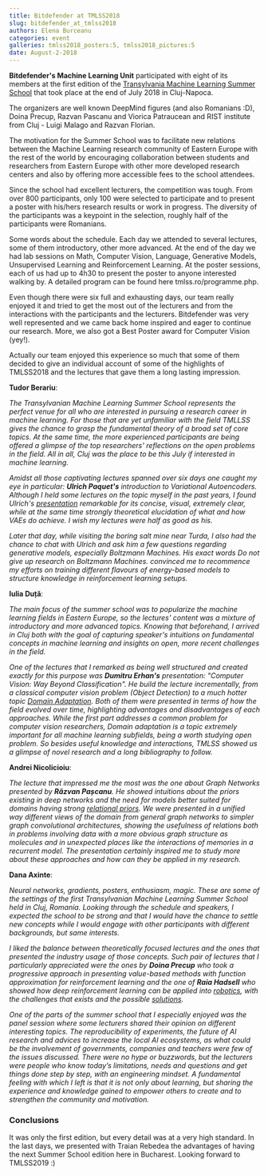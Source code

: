 ```yaml
---
title: Bitdefender at TMLSS2018
slug: bitdefender_at_tmlss2018
authors: Elena Burceanu
categories: event
galleries: tmlss2018_posters:5, tmlss2018_pictures:5
date: August-2-2018
---
```



**Bitdefender's Machine Learning Unit** participated with eight of its members
at the first edition of the [Transylvania Machine Learning Summer
School](https://tmlss.ro/) that took place at the end of July 2018 in
Cluj-Napoca.

The organizers are well known DeepMind figures (and also Romanians :D), Doina
Precup, Razvan Pascanu and Viorica Patraucean and RIST institute from Cluj -
Luigi Malago and Razvan Florian.

The motivation for the Summer School was to facilitate new relations between
the Machine Learning research community of Eastern Europe with the rest of
the world by encouraging collaboration between students and researchers
from Eastern Europe with other more developed research centers and also by
offering more accessible fees to the school attendees.

Since the school had excellent lecturers, the competition was tough. From over
800 participants, only 100 were selected to participate and to present a poster
with his/hers research results or work in progress. The diversity of the
participants was a keypoint in the selection, roughly half of the
participants were Romanians.

Some words about the schedule. Each day we attended to several lectures, some
of them introductory, other more advanced. At the end of the day we had lab
sessions on Math, Computer Vision, Language, Generative Models, Unsupervised
Learning and Reinforcement Learning. At the poster sessions, each of us had up
to 4h30 to present the poster to anyone interested walking by. A detailed
program can be found here tmlss.ro/programme.php.

Even though there were six full and exhausting days, our team really enjoyed it
and tried to get the most out of the lecturers and from the interactions with
the participants and the lecturers. Bitdefender was very well represented and
we came back home inspired and eager to continue our research.  More, we also
got a Best Poster award for Computer Vision (yey!).

Actually our team enjoyed this experience so much that some of them decided to
give an individual account of some of the highlights of TMLSS2018 and the
lectures that gave them a long lasting impression.


**Tudor Berariu**:

_The Transylvanian Machine Learning Summer School represents the perfect venue
for all who are interested in pursuing a research career in machine learning.
For those that are yet unfamiliar with the field TMLLSS gives the chance to
grasp the fundamental theory of a broad set of core topics. At the same time,
the more experienced participants are being offered a glimpse of the top
researchers' reflections on the open problems in the field. All in all, Cluj
was the place to be this July if interested in machine learning._

_Amidst all those captivating lectures spanned over six days one caught my eye
in particular: **Ulrich Paquet's** introduction to Variational Autoencoders.
Although I held some lectures on the topic myself in the past years, I found
Ulrich's [presentation](https://youtu.be/xTsnNcctvmU) remarkable for its
concise, visual, extremely clear, while at the same time strongly theoretical
elucidation of what and how VAEs do achieve. I wish my lectures were half as
good as his._

*Later that day, while visiting the boring salt mine near Turda, I also had the
chance to chat with Ulrich and ask him a few questions regarding generative
models, especially Boltzmann Machines. His exact words _Do not give up research
on Boltzmann Machines._ convinced me to recommence my efforts on training
different flavours of energy-based models to structure knowledge in
reinforcement learning setups.*


**Iulia Duță**:

_The main focus of the summer school was to popularize the machine learning
fields in Eastern Europe, so the lectures' content was a mixture of
introductory and more advanced topics. Knowing that beforehand, I arrived in
Cluj both with the goal of capturing speaker's intuitions on fundamental
concepts in machine learning and insights on open, more recent challenges in
the field._

_One of the lectures that I remarked as being well structured and
created exactly for this purpose was **Dumitru Erhan's** presentation: "Computer
Vision: Way  Beyond  Classification". He build the lecture incrementally, from
a classical computer vision problem (Object Detection) to a much hotter topic
[Domain Adaptation](https://arxiv.org/abs/1612.05424). Both of them were
presented in terms of how the field evolved over time, highlighting advantages
and disadvantages of each approaches. While the first part addresses a common
problem for computer vision researchers, Domain adaptation is a topic
extremely important for all machine learning subfields, being a worth studying
open problem. So besides useful knowledge and interactions, TMLSS showed us a
glimpse of novel research and a long bibliography to follow._


**Andrei Nicolicioiu**:

_The lecture that impressed me the most was the one about Graph Networks
presented by **Răzvan Pașcanu**. He showed intuitions about the priors existing
in deep networks and the need for models better suited for domains having
strong [relational priors](http://arxiv.org/abs/1806.01261v2). We were
presented in a unified way different views of the domain from general graph
networks to simpler graph convolutional architectures, showing the usefulness
of relations both in problems involving data with a more obvious graph
structure as molecules and in unexpected places like the interactions of
memories in a recurrent model. The presentation certainly inspired me to study
more about these approaches and how can they be applied in my research._


**Dana Axinte**:

_Neural networks, gradients, posters, enthusiasm, magic. These are some of the
settings of the first Transylvanian Machine Learning Summer School held in
Cluj, Romania. Looking through the schedule and speakers, I expected the school
to be strong and that I would have the chance to settle new concepts while I
would engage with other participants with different backgrounds, but same
interests._

_I liked the balance between theoretically focused lectures and the ones that
presented the industry usage of those concepts. Such pair of lectures that I
particularly appreciated were the ones by **Doina Precup** who took a
progressive approach in presenting value-based methods with function
approximation for reinforcement learning and the one of **Raia Hadsell** who
showed how deep reinforcement learning can be applied into
[robotics](http://arxiv.org/abs/1610.04286v2), with the challenges that exists
and the possible [solutions](http://arxiv.org/abs/1804.00168v2)._

_One of the parts of the summer school that I especially enjoyed was the panel
session where some lecturers shared their opinion on different interesting
topics. The reproducibility of experiments, the future of AI research and
advices to increase the local AI ecosystems, as what could be the involvement
of governments, companies and teachers were few of the issues discussed. There
were no hype or buzzwords, but the lecturers were people who know today’s
limitations, needs and questions and get things done step by step, with an
engineering mindset. A fundamental feeling with which I left is that it is not
only about learning, but sharing the experience and knowledge gained to empower
others to create and to strengthen the community and motivation._


### Conclusions

It was only the first edition, but every detail was at a very high standard. In
the last days, we presented with Traian Rebedea the advantages of having the
next Summer School edition here in Bucharest. Looking forward to TMLSS2019 :)
